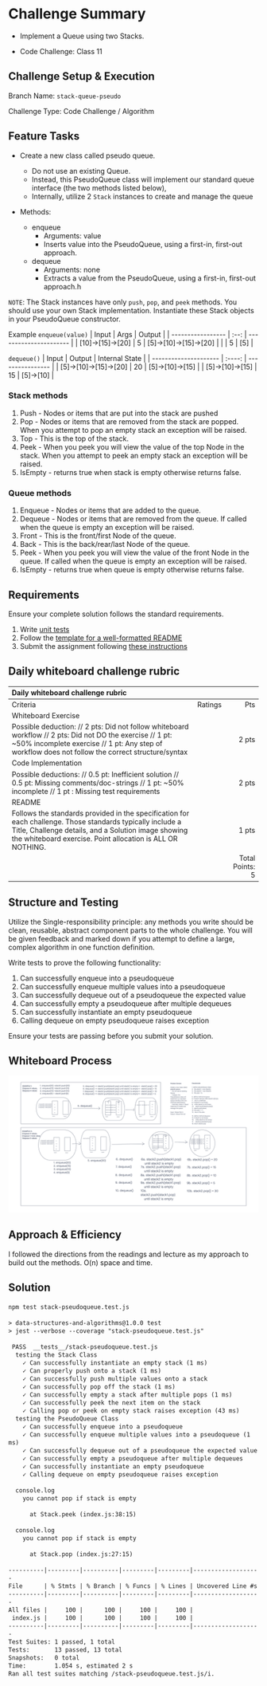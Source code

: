 # Challenge Summary 

- Implement a Queue using two Stacks.
<!-- Description of the challenge -->
- Code Challenge: Class 11

## Challenge Setup & Execution
Branch Name: `stack-queue-pseudo`

Challenge Type: Code Challenge / Algorithm

## Feature Tasks

- Create a new class called pseudo queue.
  - Do not use an existing Queue.
  - Instead, this PseudoQueue class will implement our standard queue interface (the two methods listed below),
  - Internally, utilize 2 `Stack` instances to create and manage the queue

- Methods:
  - enqueue
    - Arguments: value
    - Inserts value into the PseudoQueue, using a first-in, first-out approach.
  - dequeue
    - Arguments: none
    - Extracts a value from the PseudoQueue, using a first-in, first-out approach.h

`NOTE`: The Stack instances have only `push`, `pop`, and `peek` methods. You should use your own Stack implementation. Instantiate these Stack objects in your PseudoQueue constructor.

Example
`enqueue(value)`
| Input	            | Args | Output                 |
| ----------------- | :--: | ---------------------- |
| [10]->[15]->[20]	| 5	   | [5]->[10]->[15]->[20]  |
|                   | 5	   | [5]                    |

`dequeue()`
| Input	                | Output | Internal State   |
| --------------------- | :----: | ---------------- |
| [5]->[10]->[15]->[20]	| 20     | [5]->[10]->[15]  |
| [5]->[10]->[15]	      | 15	   | [5]->[10]        |

### Stack methods

1. Push - Nodes or items that are put into the stack are pushed
2. Pop - Nodes or items that are removed from the stack are popped. When you attempt to pop an empty stack an exception will be raised.
3. Top - This is the top of the stack.
4. Peek - When you peek you will view the value of the top Node in the stack. When you attempt to peek an empty stack an exception will be raised.
5. IsEmpty - returns true when stack is empty otherwise returns false.

### Queue methods

1. Enqueue - Nodes or items that are added to the queue.
2. Dequeue - Nodes or items that are removed from the queue. If called when the queue is empty an exception will be raised.
3. Front - This is the front/first Node of the queue.
5. Back - This is the back/rear/last Node of the queue.
6. Peek - When you peek you will view the value of the front Node in the queue. If called when the queue is empty an exception will be raised.
7. IsEmpty - returns true when queue is empty otherwise returns false.

## Requirements

Ensure your complete solution follows the standard requirements.

  1. Write [unit tests](https://codefellows.github.io/common_curriculum/data_structures_and_algorithms/Challenge_Testing)
  2. Follow the [template for a well-formatted README](https://codefellows.github.io/common_curriculum/data_structures_and_algorithms/Challenge_Documentation)
  3. Submit the assignment following [these instructions](https://codefellows.github.io/common_curriculum/data_structures_and_algorithms/Challenge_Submission)

## Daily whiteboard challenge rubric

| Daily whiteboard challenge rubric | |  | 
| :--------------------------------------------------------- | :-: | -----------: |
| Criteria | Ratings	| Pts |
| Whiteboard Exercise | | |
| Possible deduction: // 2 pts: Did not follow whiteboard workflow // 2 pts: Did not DO the exercise // 1 pt: ~50% incomplete exercise // 1 pt: Any step of workflow does not follow the correct structure/syntax |    | 2 pts |
| Code Implementation | | |
| Possible deductions: // 0.5 pt: Inefficient solution // 0.5 pt: Missing comments/doc-strings // 1 pt: ~50% incomplete // 1 pt : Missing test requirements |  | 2 pts |
| README
Follows the standards provided in the specification for each challenge. Those standards typically include a Title, Challenge details, and a Solution image showing the whiteboard exercise. Point allocation is ALL OR NOTHING. |  | 1 pts |
| | |                                                             Total Points: 5   |


## Structure and Testing

Utilize the Single-responsibility principle: any methods you write should be clean, reusable, abstract component parts to the whole challenge. You will be given feedback and marked down if you attempt to define a large, complex algorithm in one function definition.

Write tests to prove the following functionality:

1. Can successfully enqueue into a pseudoqueue
2. Can successfully enqueue multiple values into a pseudoqueue
3. Can successfully dequeue out of a pseudoqueue the expected value
4. Can successfully empty a pseudoqueue after multiple dequeues
5. Can successfully instantiate an empty pseudoqueue
6. Calling dequeue on empty pseudoqueue raises exception

Ensure your tests are passing before you submit your solution.

## Whiteboard Process
<!-- Embedded whiteboard image -->
![code challenge 11 whiteboard - Rey Mercado](./stack-queue-pseudo.png)

## Approach & Efficiency
<!-- What approach did you take? Why? What is the Big O space/time for this approach? -->
I followed the directions from the readings and lecture as my approach to build out the methods. O(n) space and time.

## Solution
<!-- Show how to run your code, and examples of it in action -->

````
npm test stack-pseudoqueue.test.js

> data-structures-and-algorithms@1.0.0 test
> jest --verbose --coverage "stack-pseudoqueue.test.js"

 PASS  __tests__/stack-pseudoqueue.test.js
  testing the Stack Class
    ✓ Can successfully instantiate an empty stack (1 ms)
    ✓ Can properly push onto a stack (1 ms)
    ✓ Can successfully push multiple values onto a stack
    ✓ Can successfully pop off the stack (1 ms)
    ✓ Can successfully empty a stack after multiple pops (1 ms)
    ✓ Can successfully peek the next item on the stack
    ✓ Calling pop or peek on empty stack raises exception (43 ms)
  testing the PseudoQueue Class
    ✓ Can successfully enqueue into a pseudoqueue
    ✓ Can successfully enqueue multiple values into a pseudoqueue (1 ms)
    ✓ Can successfully dequeue out of a pseudoqueue the expected value
    ✓ Can successfully empty a pseudoqueue after multiple dequeues
    ✓ Can successfully instantiate an empty pseudoqueue
    ✓ Calling dequeue on empty pseudoqueue raises exception

  console.log
    you cannot pop if stack is empty

      at Stack.peek (index.js:38:15)

  console.log
    you cannot pop if stack is empty

      at Stack.pop (index.js:27:15)

----------|---------|----------|---------|---------|-------------------
File      | % Stmts | % Branch | % Funcs | % Lines | Uncovered Line #s 
----------|---------|----------|---------|---------|-------------------
All files |     100 |      100 |     100 |     100 |                   
 index.js |     100 |      100 |     100 |     100 |                   
----------|---------|----------|---------|---------|-------------------
Test Suites: 1 passed, 1 total
Tests:       13 passed, 13 total
Snapshots:   0 total
Time:        1.054 s, estimated 2 s
Ran all test suites matching /stack-pseudoqueue.test.js/i.
````
